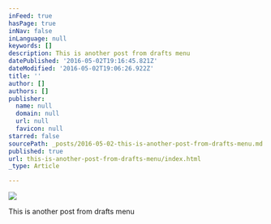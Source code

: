 ```yaml
---
inFeed: true
hasPage: true
inNav: false
inLanguage: null
keywords: []
description: This is another post from drafts menu
datePublished: '2016-05-02T19:16:45.821Z'
dateModified: '2016-05-02T19:06:26.922Z'
title: ''
author: []
authors: []
publisher:
  name: null
  domain: null
  url: null
  favicon: null
starred: false
sourcePath: _posts/2016-05-02-this-is-another-post-from-drafts-menu.md
published: true
url: this-is-another-post-from-drafts-menu/index.html
_type: Article

---
```

![](https://the-grid-user-content.s3-us-west-2.amazonaws.com/ac327ba1-684b-4fa4-a36c-748f6bc25f7c.png)

This is another post from drafts menu